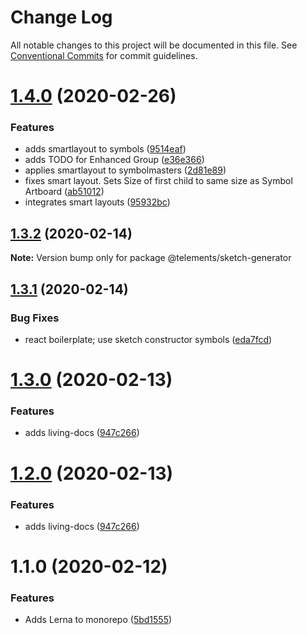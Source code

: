 # Change Log

All notable changes to this project will be documented in this file.
See [Conventional Commits](https://conventionalcommits.org) for commit guidelines.

# [1.4.0](https://github.com/eeegor/telekom-button-monorepo/compare/@telements/sketch-generator@1.3.2...@telements/sketch-generator@1.4.0) (2020-02-26)


### Features

* adds smartlayout to symbols ([9514eaf](https://github.com/eeegor/telekom-button-monorepo/commit/9514eaf96a87d766e7a944c311af356a75537e97))
* adds TODO for Enhanced Group ([e36e366](https://github.com/eeegor/telekom-button-monorepo/commit/e36e3666142d3b7f36bee6a326cb45012841a3a6))
* applies smartlayout to symbolmasters ([2d81e89](https://github.com/eeegor/telekom-button-monorepo/commit/2d81e891c34f68a4f0f55de71f6faee212d565fb))
* fixes smart layout. Sets Size of first child to same size as Symbol Artboard ([ab51012](https://github.com/eeegor/telekom-button-monorepo/commit/ab510124ea2e2be6a4ef4d5f6071cec3c5aaef80))
* integrates smart layouts ([95932bc](https://github.com/eeegor/telekom-button-monorepo/commit/95932bc829baf88e2613a1201da85526117fc39a))





## [1.3.2](https://github.com/eeegor/telekom-button-monorepo/compare/@telements/sketch-generator@1.3.1...@telements/sketch-generator@1.3.2) (2020-02-14)

**Note:** Version bump only for package @telements/sketch-generator





## [1.3.1](https://github.com/eeegor/telekom-button-monorepo/compare/@telements/sketch-generator@1.3.0...@telements/sketch-generator@1.3.1) (2020-02-14)


### Bug Fixes

* react boilerplate; use sketch constructor symbols ([eda7fcd](https://github.com/eeegor/telekom-button-monorepo/commit/eda7fcdfe777605ad66155b0b216ee2efa1cfe51))





# [1.3.0](https://github.com/eeegor/telekom-button-monorepo/compare/@telements/sketch-generator@1.1.0...@telements/sketch-generator@1.3.0) (2020-02-13)


### Features

* adds living-docs ([947c266](https://github.com/eeegor/telekom-button-monorepo/commit/947c266d5b8b3301d9a5d91802573440c93dfb71))





# [1.2.0](https://github.com/eeegor/telekom-button-monorepo/compare/@telements/sketch-generator@1.1.0...@telements/sketch-generator@1.2.0) (2020-02-13)


### Features

* adds living-docs ([947c266](https://github.com/eeegor/telekom-button-monorepo/commit/947c266d5b8b3301d9a5d91802573440c93dfb71))





# 1.1.0 (2020-02-12)


### Features

* Adds Lerna to monorepo ([5bd1555](https://github.com/eeegor/telekom-button-monorepo/commit/5bd1555ba70c74308e8d04e736a1761507698d45))
